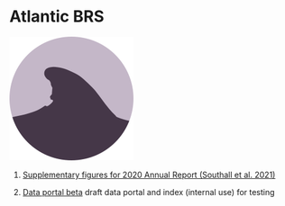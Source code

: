 # Atlantic BRS

![](images/logo.svg)

1. [Supplementary figures for 2020 Annual Report (Southall et al. 2021)](https://atlanticbrs.github.io/report_2020_supplementary_figures/)

2. [Data portal beta](https://bdtc.netlify.app) draft data portal and index (internal use) for testing
